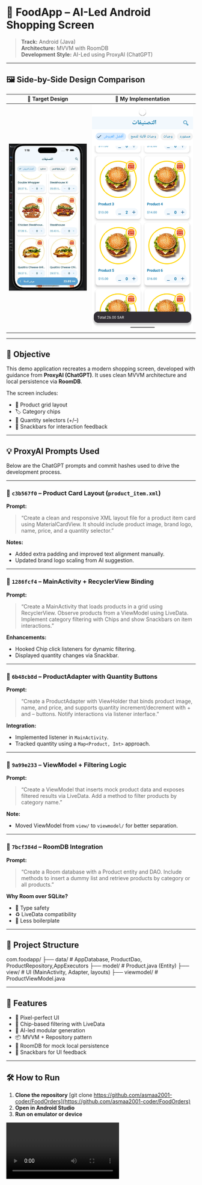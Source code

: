 # 🍔 FoodApp – AI-Led Android Shopping Screen

> **Track:** Android (Java)  
> **Architecture:** MVVM with RoomDB  
> **Development Style:** AI-Led using ProxyAI (ChatGPT)

---

## 🖼️ Side-by-Side Design Comparison

| 🎯 Target Design | 🧪 My Implementation |
|------------------|----------------------|
| ![Target Design](https://github.com/asmaa2001-coder/FoodOrders/blob/master/app/src/main/java/com/foodapp/screenshots/design_screen.png) | ![My Screen](https://github.com/asmaa2001-coder/FoodOrders/blob/master/app/src/main/java/com/foodapp/screenshots/my_screen.png) |

---

## 🎯 Objective

This demo application recreates a modern shopping screen, developed with guidance from **ProxyAI (ChatGPT)**. It uses clean MVVM architecture and local persistence via **RoomDB**.

The screen includes:
- 🧱 Product grid layout
- 🏷️ Category chips
- 🔢 Quantity selectors (+/–)
- 🍫 Snackbars for interaction feedback

---

## 💡 ProxyAI Prompts Used

Below are the ChatGPT prompts and commit hashes used to drive the development process.

---

### 🔹 `c3b567f0` – Product Card Layout (`product_item.xml`)

**Prompt:**  
> “Create a clean and responsive XML layout file for a product item card using MaterialCardView. It should include product image, brand logo, name, price, and a quantity selector.”

**Notes:**  
- Added extra padding and improved text alignment manually.
- Updated brand logo scaling from AI suggestion.

---

### 🔹 `1286fcf4` – MainActivity + RecyclerView Binding

**Prompt:**  
> “Create a MainActivity that loads products in a grid using RecyclerView. Observe products from a ViewModel using LiveData. Implement category filtering with Chips and show Snackbars on item interactions.”

**Enhancements:**  
- Hooked Chip click listeners for dynamic filtering.
- Displayed quantity changes via Snackbar.

---

### 🔹 `6b48cb8d` – ProductAdapter with Quantity Buttons

**Prompt:**  
> “Create a ProductAdapter with ViewHolder that binds product image, name, and price, and supports quantity increment/decrement with + and – buttons. Notify interactions via listener interface.”

**Integration:**  
- Implemented listener in `MainActivity`.
- Tracked quantity using a `Map<Product, Int>` approach.

---

### 🔹 `9a99e233` – ViewModel + Filtering Logic

**Prompt:**  
> “Create a ViewModel that inserts mock product data and exposes filtered results via LiveData. Add a method to filter products by category name.”

**Note:**  
- Moved ViewModel from `view/` to `viewmodel/` for better separation.

---

### 🔹 `7bcf384d` – RoomDB Integration

**Prompt:**  
> “Create a Room database with a Product entity and DAO. Include methods to insert a dummy list and retrieve products by category or all products.”

**Why Room over SQLite?**  
- 🔐 Type safety  
- ♻️ LiveData compatibility  
- 🧼 Less boilerplate

---

## 🧱 Project Structure

com.foodapp/
├── data/ # AppDatabase, ProductDao, ProductRepository,AppExecutors
├── model/ # Product.java (Entity)
├── view/ # UI (MainActivity, Adapter, layouts)
├── viewmodel/ # ProductViewModel.java


---

## 🚀 Features

- 💅 Pixel-perfect UI
- 🔄 Chip-based filtering with LiveData
- 🧠 AI-led modular generation
- 📦 MVVM + Repository pattern
- 🔗 RoomDB for mock local persistence
- 📣 Snackbars for UI feedback

---

## 🛠️ How to Run

1. **Clone the repository**
   [git clone https://github.com/asmaa2001-coder/FoodOrders](https://github.com/asmaa2001-coder/FoodOrders)
2. **Open in Android Studio**
3. **Run on emulator or device**

![**App Demmo Link**](https://github.com/asmaa2001-coder/FoodOrders/blob/master/Screen_recording_20250725_021428.webm[Screen_recording_20250725_021428.webm)
